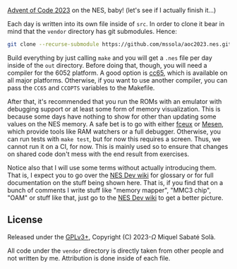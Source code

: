[Advent of Code 2023](https://adventofcode.com/2023) on the NES, baby! (let's
see if I actually finish it...)

Each day is written into its own file inside of `src`. In order to clone it bear
in mind that the `vendor` directory has git submodules. Hence:

``` sh
git clone --recurse-submodule https://github.com/mssola/aoc2023.nes.git
```

Build everything by just calling `make` and you will get a `.nes` file per day
inside of the `out` directory. Before doing that, though, you will need a
compiler for the 6052 platform. A good option is
[cc65](https://github.com/cc65/cc65), which is available on all major platforms.
Otherwise, if you want to use another compiler, you can pass the `CC65` and
`CCOPTS` variables to the Makefile.

After that, it's recommended that you run the ROMs with an emulator with
debugging support or at least some form of memory visualization. This is because
some days have nothing to show for other than updating some values on the NES
memory. A safe bet is to go with either [fceux](https://fceux.com/web/home.html)
or [Mesen](https://github.com/SourMesen/Mesen2/), which provide tools like RAM
watchers or a full debugger. Otherwise, you can run tests with `make test`, but
for now this requires a screen. Thus, we cannot run it on a CI, for now. This is
mainly used so to ensure that changes on shared code don't mess with the end
result from exercises.

Notice also that I will use some terms without actually introducing them. That
is, I expect you to go over the [NES Dev
wiki](https://www.nesdev.org/wiki/Nesdev_Wiki) for glossary or for full
documentation on the stuff being shown here. That is, if you find that on a
bunch of comments I write stuff like "memory mapper", "MMC3 chip", "OAM" or
stuff like that, just go to the [NES Dev
wiki](https://www.nesdev.org/wiki/Nesdev_Wiki) to get a better picture.

## License

Released under the [GPLv3+](http://www.gnu.org/licenses/gpl-3.0.txt), Copyright
(C) 2023-<i>Ω</i> Miquel Sabaté Solà.

All code under the `vendor` directory is directly taken from other people and
not written by me. Attribution is done inside of each file.
